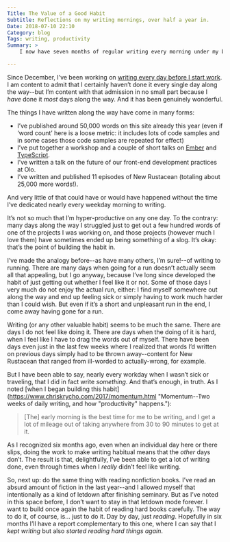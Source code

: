 ```yaml
---
Title: The Value of a Good Habit
Subtitle: Reflections on my writing mornings, over half a year in.
Date: 2018-07-10 22:10
Category: blog
Tags: writing, productivity
Summary: >
    I now have seven months of regular writing every morning under my belt. The habit has been productive. Time to start building another new habit (even while I maintain this one)!

---
```


Since December, I’ve been working on [writing every day before I start work](https://www.chriskrycho.com/2017/knowing-your-rhythms.html "Knowing Your Rhythms--Or: why I'm marking out all the time before 7am as mine."). I am content to admit that I certainly haven’t done it every single day along the way--but I’m content with that admission in no small part because I *have* done it *most* days along the way. And it has been genuinely wonderful.

The things I have written along the way have come in many forms:

- I’ve published around 50,000 words on this site already this year (even if ‘word count’ here is a loose metric: it includes lots of code samples and in some cases those code samples are repeated for effect)
- I’ve put together a workshop and a couple of short talks on [Ember](https://www.emberjs.com) and [TypeScript](https://www.typescriptlang.org).
- I’ve written a talk on the future of our front-end development practices at Olo.
- I’ve written and published 11 episodes of New Rustacean (totaling about 25,000 more words!).

And very little of that could have or would have happened without the time I’ve dedicated nearly every weekday morning to writing.

It’s not so much that I’m hyper-productive on any one day. To the contrary: many days along the way I struggled just to get out a few hundred words of one of the projects I was working on, and those projects (however much I love them) have sometimes ended up being something of a slog. It’s okay: that’s the point of building the habit in.

I’ve made the analogy before--as have many others, I’m sure!--of writing to running. There are many days when going for a run doesn’t actually seem all that appealing, but I go anyway, because I’ve long since developed the habit of just getting out whether I feel like it or not. Some of those days I very much do not enjoy the actual run, either: I find myself somewhere out along the way and end up feeling sick or simply having to work much harder than I could wish. But even if it’s a short and unpleasant run in the end, I come away having gone for a run.

Writing (or any other valuable habit) seems to be much the same. There are days I do not feel like doing it. There are days when the doing of it is hard, when I feel like I have to drag the words out of myself. There have been days even just in the last few weeks where I realized that words I’d written on previous days simply had to be thrown away--content for New Rustacean that ranged from ill-worded to actually-wrong, for example.

But I have been able to say, nearly every workday when I wasn’t sick or traveling, that I did in fact write *something*. And that’s enough, in truth. As I noted [when I began building this habit](https://www.chriskrycho.com/2017/momentum.html "Momentum--Two weeks of daily writing, and how "productivity" happens."):

> [The] early morning is the best time for me to be writing, and I get a lot of mileage out of taking anywhere from 30 to 90 minutes to get at it.

As I recognized six months ago, even when an individual day here or there slips, doing the work to make writing habitual means that the *other* days don’t. The result is that, delightfully, I’ve been able to get a lot of writing done, even through times when I *really* didn’t feel like writing.

So, next up: do the same thing with reading nonfiction books. I’ve read an absurd amount of fiction in the last year--and I allowed myself that intentionally as a kind of letdown after finishing seminary. But as I’ve noted in this space before, I don’t want to stay in that letdown mode forever. I want to build once again the habit of reading hard books carefully. The way to do it, of course, is… just to do it. Day by day, just *reading*. Hopefully in six months I’ll have a report complementary to this one, where I can say that I *kept writing* but also *started reading hard things again*.